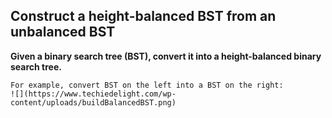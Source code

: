 ## Construct a height-balanced BST from an unbalanced BST

**Given a binary search tree (BST), convert it into a height-balanced binary search tree.**


    For example, convert BST on the left into a BST on the right:
    ![](https://www.techiedelight.com/wp-content/uploads/buildBalancedBST.png)

